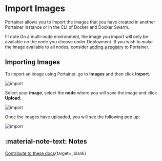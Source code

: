 # Import Images

Portainer allows you to import the images that you have created in another Portainer instance or in the CLI of Docker and Docker Swarm.

!!! note
    On a multi-node environment, the image you import will only be available on the node you choose under Deployment. If you wish to make the image available to all nodes, consider [adding a registry](/v2.0-be/registries/connect/) to Portainer.
## Importing Images

To import an image using Portainer, go to <b>Images</b> and then click <b>Import</b>.

![import](assets/import-1.png)

Select your <b>image</b>, select the <b>node</b> where you will save the image and click <b>Upload</b>.

![import](assets/import-2.png)

Once the images have uploaded, you will see the following pop up:

![import](assets/import-3.png)

## :material-note-text: Notes

[Contribute to these docs](https://github.com/portainer/portainer-docs/blob/master/contributing.md){target=_blank}
